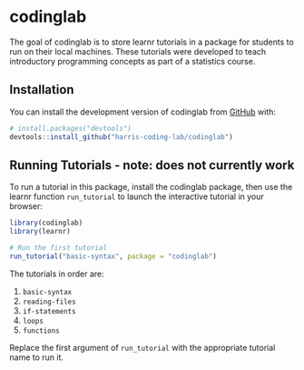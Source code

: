 
<!-- README.md is generated from README.Rmd. Please edit that file -->

# codinglab

<!-- badges: start -->

<!-- badges: end -->

The goal of codinglab is to store learnr tutorials in a package for
students to run on their local machines. These tutorials were developed
to teach introductory programming concepts as part of a statistics
course.

## Installation

You can install the development version of codinglab from
[GitHub](https://github.com/) with:

``` r
# install.packages("devtools")
devtools::install_github("harris-coding-lab/codinglab")
```

## Running Tutorials - note: does not currently work

To run a tutorial in this package, install the codinglab package, then
use the learnr function `run_tutorial` to launch the interactive
tutorial in your browser:

``` r
library(codinglab)
library(learnr)

# Run the first tutorial
run_tutorial("basic-syntax", package = "codinglab")
```

The tutorials in order are:

1.  `basic-syntax`
2.  `reading-files`
3.  `if-statements`
4.  `loops`
5.  `functions`

Replace the first argument of `run_tutorial` with the appropriate
tutorial name to run it.
